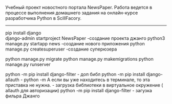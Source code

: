 Учебный проект новостного портала NewsPaper. Работа ведется в процессе выполнения домашнего задания на онлайн-курсе разработчика Python в ScillFacory.
<hr size=10>



pip install django   
django-admin startproject NewsPaper               -создание проекта джанго
python3 manage.py startapp news                   -создание нового приложения
python manage.py createsuperuser                  -создание суперюзера

python manage.py migrate
python manage.py makemigrations
python manage.py runserver

python -m pip install django-filter                          - доп библ
python -m pip install django-allauth                         - python -m А если вы уже находитесь в терминале, то эта приставка не нужна.
                                                             - загрузка библиотеки в виртуальное окружение      ( allauth для авторизации) 
python -m pip install django-filter                          - загузка фильра Джанго
